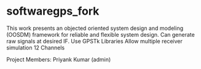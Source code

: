 # softwaregps_fork

This work presents an objected oriented system design and modeling (OOSDM) framework for reliable and flexible system design. 
Can generate raw signals at desired IF.
Use GPSTk Libraries
Allow multiple receiver simulation
12 Channels


Project Members:
Priyank Kumar (admin)
